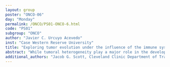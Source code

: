 ```yaml
---
layout: group
poster: "ONCO-06"
day: "Monday"
permalink: /ONCO/PS01-ONCO-6.html
code: "PS01"
subgroup: "ONCO"
author: "Javier C. Urcuyo Acevedo"
inst: "Case Western Reserve University"
title: "Exploring tumor evolution under the influence of the immune system"
abstract: "While tumoral heterogeneity play a major role in the development of malignancy, the tumor microenvironment and the initial immune response are equally as important. The immune system is responsible for cancer surveillance and the initial suppression of malignancy. However, with the correct evolutionary mutations, cancer immunoediting can result in immune evasion. Yet, few models incorporate immune components to study the progression and impact of such mutations. In this work, we developed an agent-based model to explore this fitness strategy represented as an evolutionary game. Then, in a phased experimental approach, we plan to validate our model with various immune components, such as CD8+ T cells, NK cells, and other lymphocytes. Ultimately, this work will begin to elucidate the impact of the immune system on cancer evolution and allow us to begin to steer evolution towards more favorable outcomes."
additional_authors: "Jacob G. Scott, Cleveland Clinic Department of Translational Hematology & Oncology Research"
---
```

